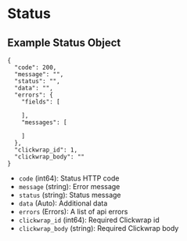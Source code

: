 # Status

## Example Status Object

```
{
  "code": 200,
  "message": "",
  "status": "",
  "data": "",
  "errors": {
    "fields": [

    ],
    "messages": [

    ]
  },
  "clickwrap_id": 1,
  "clickwrap_body": ""
}
```

* `code` (int64): Status HTTP code
* `message` (string): Error message
* `status` (string): Status message
* `data` (Auto): Additional data
* `errors` (Errors): A list of api errors
* `clickwrap_id` (int64): Required Clickwrap id
* `clickwrap_body` (string): Required Clickwrap body
